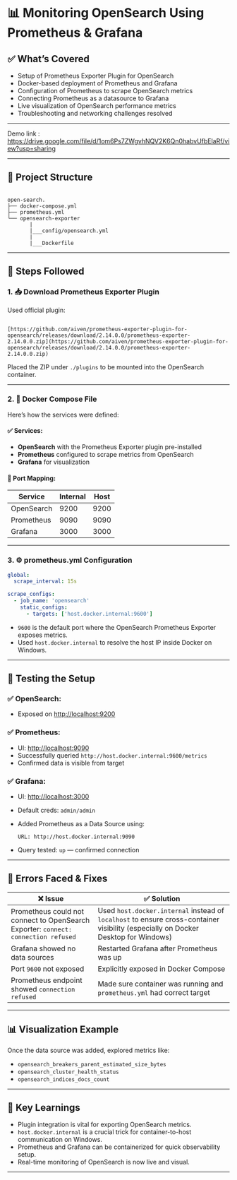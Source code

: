 # 📊 Monitoring OpenSearch Using Prometheus & Grafana

## ✅ What’s Covered

- Setup of Prometheus Exporter Plugin for OpenSearch
- Docker-based deployment of Prometheus and Grafana
- Configuration of Prometheus to scrape OpenSearch metrics
- Connecting Prometheus as a datasource to Grafana
- Live visualization of OpenSearch performance metrics
- Troubleshooting and networking challenges resolved

---
Demo link : https://drive.google.com/file/d/1om6Ps7ZWgvhNQV2K6Qn0habvUfbElaRf/view?usp=sharing

---

## 📁 Project Structure

```

open-search.
├── docker-compose.yml
├── prometheus.yml
└── opensearch-exporter
       |
       |___config/opensearch.yml
       |
       |___Dockerfile
```

---

## 🚀 Steps Followed

### 1. 📥 Download Prometheus Exporter Plugin

Used official plugin:

```

[https://github.com/aiven/prometheus-exporter-plugin-for-opensearch/releases/download/2.14.0.0/prometheus-exporter-2.14.0.0.zip](https://github.com/aiven/prometheus-exporter-plugin-for-opensearch/releases/download/2.14.0.0/prometheus-exporter-2.14.0.0.zip)

````

Placed the ZIP under `./plugins` to be mounted into the OpenSearch container.

---

### 2. 🐳 Docker Compose File

Here’s how the services were defined:

#### ✅ Services:

- **OpenSearch** with the Prometheus Exporter plugin pre-installed
- **Prometheus** configured to scrape metrics from OpenSearch
- **Grafana** for visualization

#### 🚨 Port Mapping:

| Service     | Internal | Host          |
|-------------|----------|---------------|
| OpenSearch  | 9200     | 9200          |
| Prometheus  | 9090     | 9090          |
| Grafana     | 3000     | 3000          |

---

### 3. ⚙️ prometheus.yml Configuration

```yaml
global:
  scrape_interval: 15s

scrape_configs:
  - job_name: 'opensearch'
    static_configs:
      - targets: ['host.docker.internal:9600']
````

* `9600` is the default port where the OpenSearch Prometheus Exporter exposes metrics.
* Used `host.docker.internal` to resolve the host IP inside Docker on Windows.

---

## 🧪 Testing the Setup

### ✅ OpenSearch:

* Exposed on [http://localhost:9200](http://localhost:9200)

### ✅ Prometheus:

* UI: [http://localhost:9090](http://localhost:9090)
* Successfully queried `http://host.docker.internal:9600/metrics`
* Confirmed data is visible from target

### ✅ Grafana:

* UI: [http://localhost:3000](http://localhost:3000)

* Default creds: `admin/admin`

* Added Prometheus as a Data Source using:

  ```
  URL: http://host.docker.internal:9090
  ```

* Query tested: `up` — confirmed connection

---

## 🐞 Errors Faced & Fixes

| ❌ Issue                                                                            | ✅ Solution                                                                                                                         |
| ---------------------------------------------------------------------------------- | ---------------------------------------------------------------------------------------------------------------------------------- |
| Prometheus could not connect to OpenSearch Exporter: `connect: connection refused` | Used `host.docker.internal` instead of `localhost` to ensure cross-container visibility (especially on Docker Desktop for Windows) |
| Grafana showed no data sources                                                     | Restarted Grafana after Prometheus was up                                                                                          |
| Port `9600` not exposed                                                            | Explicitly exposed in Docker Compose                                                                                               |
| Prometheus endpoint showed `connection refused`                                    | Made sure container was running and `prometheus.yml` had correct target                                                            |

---

## 📊 Visualization Example

Once the data source was added, explored metrics like:

* `opensearch_breakers_parent_estimated_size_bytes`
* `opensearch_cluster_health_status`
* `opensearch_indices_docs_count`

---

## 🧠 Key Learnings

* Plugin integration is vital for exporting OpenSearch metrics.
* `host.docker.internal` is a crucial trick for container-to-host communication on Windows.
* Prometheus and Grafana can be containerized for quick observability setup.
* Real-time monitoring of OpenSearch is now live and visual.

---


